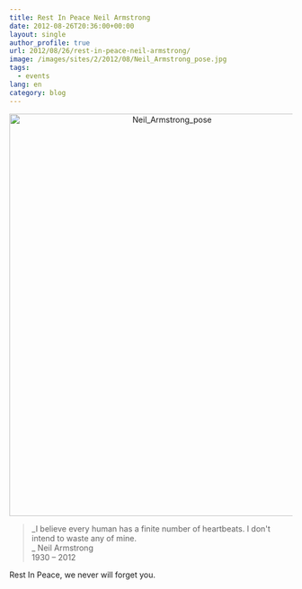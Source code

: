 ```yaml
---
title: Rest In Peace Neil Armstrong
date: 2012-08-26T20:36:00+00:00
layout: single
author_profile: true
url: 2012/08/26/rest-in-peace-neil-armstrong/
image: /images/sites/2/2012/08/Neil_Armstrong_pose.jpg
tags:
  - events
lang: en
category: blog
---
```

<p style="text-align: center;">
  <a href="/images/2012/08/Neil_Armstrong_pose.jpg"><img class="aligncenter  wp-image-150" alt="Neil_Armstrong_pose" src="/images/2012/08/Neil_Armstrong_pose-804x1024.jpg" width="563" height="717" srcset="/images/sites/2/2012/08/Neil_Armstrong_pose-804x1024.jpg 804w, /images/sites/2/2012/08/Neil_Armstrong_pose-235x300.jpg 235w, /images/sites/2/2012/08/Neil_Armstrong_pose.jpg 1257w" sizes="(max-width: 563px) 100vw, 563px" /></a>
</p>

> _I believe every human has a finite number of heartbeats. I don't intend to waste any of mine.  
>_ Neil Armstrong  
> 1930 – 2012

Rest In Peace, we never will forget you.